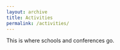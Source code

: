 ```yaml
---
layout: archive
title: Activities
permalink: /activities/
---
```


This is where schools and conferences go. 
